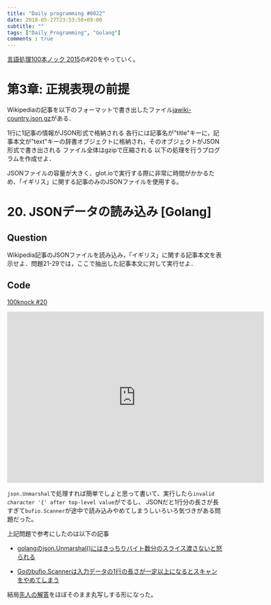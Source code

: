 ```yaml
---
title: "Daily programming #0022"
date: 2018-05-27T23:53:58+09:00
subtitle: ""
tags: ["Daily_Programming", "Golang"]
comments : true
---
```


[言語処理100本ノック 2015][100knock]の#20をやっていく。

# 第3章: 正規表現の前提

Wikipediaの記事を以下のフォーマットで書き出したファイル[jawiki-country.json.gz][inputfile]がある．

1行に1記事の情報がJSON形式で格納される
各行には記事名が"title"キーに，記事本文が"text"キーの辞書オブジェクトに格納され，そのオブジェクトがJSON形式で書き出される
ファイル全体はgzipで圧縮される
以下の処理を行うプログラムを作成せよ．

JSONファイルの容量が大きく、glot.ioで実行する際に非常に時間がかかるため、「イギリス」に関する記事のみのJSONファイルを使用する。

# 20. JSONデータの読み込み [Golang]

## Question

Wikipedia記事のJSONファイルを読み込み，「イギリス」に関する記事本文を表示せよ．問題21-29では，ここで抽出した記事本文に対して実行せよ．

## Code

[100knock #20][snipet]

<iframe src='https://glot.io/snippets/f1fj0nljie/embed' frameborder='0' scrolling='no' sandbox='allow-forms allow-pointer-lock allow-popups allow-same-origin allow-scripts' width='600' height='400'></iframe>


`json.Unmarshal`で処理すれば簡単でしょと思って書いて、実行したら`invalid character '{' after top-level value`がでるし、
JSONだと1行分の長さが長すぎて`bufio.Scanner`が途中で読み込みやめてしまうしいろいろ気づきがある問題だった。

上記問題で参考にしたのは以下の記事


 - [golangのjson.Unmarshal()にはきっちりバイト数分のスライス渡さないと怒られる][twitter]

 - [Goのbufio.Scannerは入力データの1行の長さが一定以上になるとスキャンをやめてしまう][ref]

結局[先人の解答][ref2]をほぼそのまま丸写しする形になった。


[100knock]:http://www.cl.ecei.tohoku.ac.jp/nlp100/#ch3
[inputfile]:http://www.cl.ecei.tohoku.ac.jp/nlp100/data/jawiki-country.json.gz
[snipet]:https://glot.io/snippets/f1fj0nljie
[twitter]:https://twitter.com/fullphong/status/99861488315006976
[ref]:http://mickey24.hatenablog.com/entry/bufio_scanner_line_length
[ref2]:http://cipepser.hatenablog.com/entry/2017/03/17/231556
